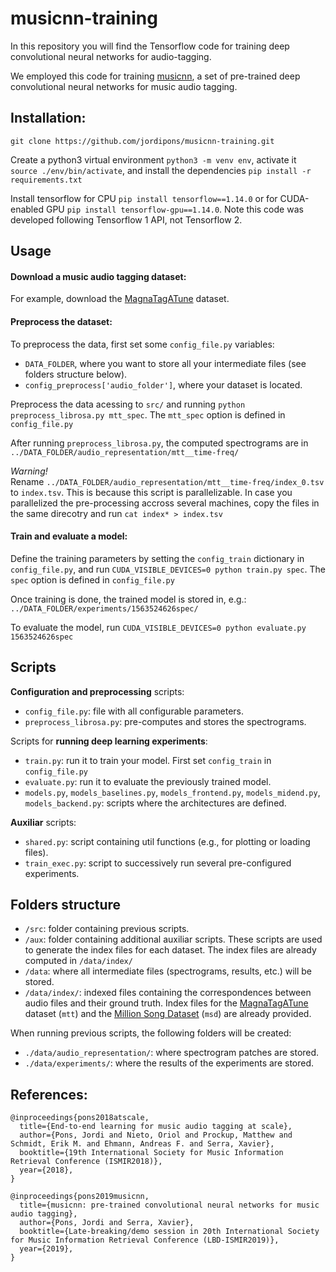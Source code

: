 # musicnn-training

In this repository you will find the Tensorflow code for training deep convolutional neural networks for audio-tagging.

We employed this code for training [musicnn](https://github.com/jordipons/musicnn/), a set of pre-trained deep convolutional neural networks for music audio tagging.


## Installation:
`git clone https://github.com/jordipons/musicnn-training.git`

Create a python3 virtual environment `python3 -m venv env`, activate it `source ./env/bin/activate`, and install the dependencies `pip install -r requirements.txt`

Install tensorflow for CPU `pip install tensorflow==1.14.0` or for CUDA-enabled GPU `pip install tensorflow-gpu==1.14.0`. Note this code was developed following Tensorflow 1 API, not Tensorflow 2.

## Usage

#### Download a music audio tagging dataset:
For example, download the [MagnaTagATune](https://github.com/keunwoochoi/magnatagatune-list) dataset.

#### Preprocess the dataset:
To preprocess the data, first set some `config_file.py` variables:
- `DATA_FOLDER`, where you want to store all your intermediate files (see folders structure below).
- `config_preprocess['audio_folder']`, where your dataset is located.

Preprocess the data acessing to `src/` and running `python preprocess_librosa.py mtt_spec`. The `mtt_spec` option is defined in `config_file.py`

After running `preprocess_librosa.py`, the computed spectrograms are in `../DATA_FOLDER/audio_representation/mtt__time-freq/`

_*Warning!*_  
Rename `../DATA_FOLDER/audio_representation/mtt__time-freq/index_0.tsv` to `index.tsv`. This is because this script is parallelizable. In case you parallelized the pre-processing accross several machines, copy the files in the same direcotry and run `cat index* > index.tsv`

#### Train and evaluate a model:

Define the training parameters by setting the `config_train` dictionary in `config_file.py`, and run `CUDA_VISIBLE_DEVICES=0 python train.py spec`. The `spec` option is defined in `config_file.py`

Once training is done, the trained model is stored in, e.g.: `../DATA_FOLDER/experiments/1563524626spec/`

To evaluate the model, run `CUDA_VISIBLE_DEVICES=0 python evaluate.py 1563524626spec`

## Scripts

**Configuration and preprocessing** scripts:
- `config_file.py`: file with all configurable parameters.
- `preprocess_librosa.py`: pre-computes and stores the spectrograms.

Scripts for **running deep learning experiments**:
- `train.py`: run it to train your model. First set `config_train` in `config_file.py`
- `evaluate.py`: run it to evaluate the previously trained model.
- `models.py`, `models_baselines.py`, `models_frontend.py`, `models_midend.py`, `models_backend.py`: scripts where the architectures are defined.

**Auxiliar** scripts:
- `shared.py`: script containing util functions (e.g., for plotting or loading files).
- `train_exec.py`: script to successively run several pre-configured experiments.

## Folders structure

- `/src`: folder containing previous scripts.
- `/aux`: folder containing additional auxiliar scripts. These scripts are used to generate the index files for each dataset. The index files are already computed in `/data/index/`
- `/data`: where all intermediate files (spectrograms, results, etc.) will be stored. 
- `/data/index/`: indexed files containing the correspondences between audio files and their ground truth. Index files for the  [MagnaTagATune](https://github.com/keunwoochoi/magnatagatune-list) dataset (`mtt`) and  the [Million Song Dataset](https://github.com/jongpillee/music_dataset_split/tree/master/MSD_split) (`msd`) are already provided. 

When running previous scripts, the following folders will be created:
- `./data/audio_representation/`: where spectrogram patches are stored.
- `./data/experiments/`: where the results of the experiments are stored.

## References:
```
@inproceedings{pons2018atscale,
  title={End-to-end learning for music audio tagging at scale},
  author={Pons, Jordi and Nieto, Oriol and Prockup, Matthew and Schmidt, Erik M. and Ehmann, Andreas F. and Serra, Xavier},
  booktitle={19th International Society for Music Information Retrieval Conference (ISMIR2018)},
  year={2018},
}
```
```
@inproceedings{pons2019musicnn,
  title={musicnn: pre-trained convolutional neural networks for music audio tagging},
  author={Pons, Jordi and Serra, Xavier},
  booktitle={Late-breaking/demo session in 20th International Society for Music Information Retrieval Conference (LBD-ISMIR2019)},
  year={2019},
}

```
